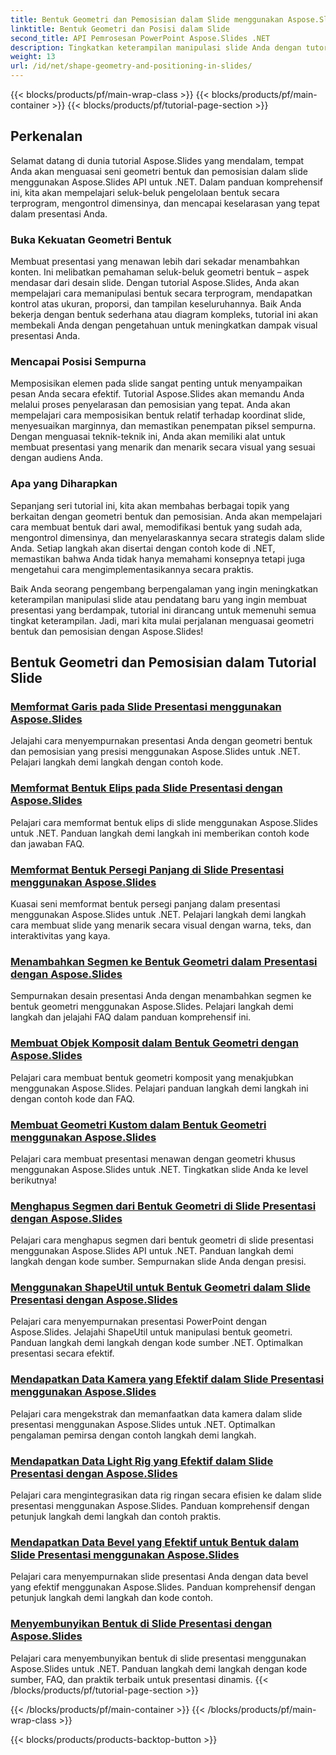 ```yaml
---
title: Bentuk Geometri dan Pemosisian dalam Slide menggunakan Aspose.Slides
linktitle: Bentuk Geometri dan Posisi dalam Slide
second_title: API Pemrosesan PowerPoint Aspose.Slides .NET
description: Tingkatkan keterampilan manipulasi slide Anda dengan tutorial Aspose.Slides tentang geometri bentuk dan pemosisian dalam slide. Pelajari cara mengontrol bentuk, dimensi, dan perataannya secara terprogram.
weight: 13
url: /id/net/shape-geometry-and-positioning-in-slides/
---
```


{{< blocks/products/pf/main-wrap-class >}}
{{< blocks/products/pf/main-container >}}
{{< blocks/products/pf/tutorial-page-section >}}


## Perkenalan

Selamat datang di dunia tutorial Aspose.Slides yang mendalam, tempat Anda akan menguasai seni geometri bentuk dan pemosisian dalam slide menggunakan Aspose.Slides API untuk .NET. Dalam panduan komprehensif ini, kita akan mempelajari seluk-beluk pengelolaan bentuk secara terprogram, mengontrol dimensinya, dan mencapai keselarasan yang tepat dalam presentasi Anda.

### Buka Kekuatan Geometri Bentuk

Membuat presentasi yang menawan lebih dari sekadar menambahkan konten. Ini melibatkan pemahaman seluk-beluk geometri bentuk – aspek mendasar dari desain slide. Dengan tutorial Aspose.Slides, Anda akan mempelajari cara memanipulasi bentuk secara terprogram, mendapatkan kontrol atas ukuran, proporsi, dan tampilan keseluruhannya. Baik Anda bekerja dengan bentuk sederhana atau diagram kompleks, tutorial ini akan membekali Anda dengan pengetahuan untuk meningkatkan dampak visual presentasi Anda.

### Mencapai Posisi Sempurna

Memposisikan elemen pada slide sangat penting untuk menyampaikan pesan Anda secara efektif. Tutorial Aspose.Slides akan memandu Anda melalui proses penyelarasan dan pemosisian yang tepat. Anda akan mempelajari cara memposisikan bentuk relatif terhadap koordinat slide, menyesuaikan marginnya, dan memastikan penempatan piksel sempurna. Dengan menguasai teknik-teknik ini, Anda akan memiliki alat untuk membuat presentasi yang menarik dan menarik secara visual yang sesuai dengan audiens Anda.

### Apa yang Diharapkan

Sepanjang seri tutorial ini, kita akan membahas berbagai topik yang berkaitan dengan geometri bentuk dan pemosisian. Anda akan mempelajari cara membuat bentuk dari awal, memodifikasi bentuk yang sudah ada, mengontrol dimensinya, dan menyelaraskannya secara strategis dalam slide Anda. Setiap langkah akan disertai dengan contoh kode di .NET, memastikan bahwa Anda tidak hanya memahami konsepnya tetapi juga mengetahui cara mengimplementasikannya secara praktis.

Baik Anda seorang pengembang berpengalaman yang ingin meningkatkan keterampilan manipulasi slide atau pendatang baru yang ingin membuat presentasi yang berdampak, tutorial ini dirancang untuk memenuhi semua tingkat keterampilan. Jadi, mari kita mulai perjalanan menguasai geometri bentuk dan pemosisian dengan Aspose.Slides!

## Bentuk Geometri dan Pemosisian dalam Tutorial Slide
### [Memformat Garis pada Slide Presentasi menggunakan Aspose.Slides](./formatting-lines/)
Jelajahi cara menyempurnakan presentasi Anda dengan geometri bentuk dan pemosisian yang presisi menggunakan Aspose.Slides untuk .NET. Pelajari langkah demi langkah dengan contoh kode.
### [Memformat Bentuk Elips pada Slide Presentasi dengan Aspose.Slides](./formatting-ellipse-shape/)
Pelajari cara memformat bentuk elips di slide menggunakan Aspose.Slides untuk .NET. Panduan langkah demi langkah ini memberikan contoh kode dan jawaban FAQ.
### [Memformat Bentuk Persegi Panjang di Slide Presentasi menggunakan Aspose.Slides](./formatting-rectangle-shape/)
Kuasai seni memformat bentuk persegi panjang dalam presentasi menggunakan Aspose.Slides untuk .NET. Pelajari langkah demi langkah cara membuat slide yang menarik secara visual dengan warna, teks, dan interaktivitas yang kaya.
### [Menambahkan Segmen ke Bentuk Geometri dalam Presentasi dengan Aspose.Slides](./adding-segments-geometry-shape/)
Sempurnakan desain presentasi Anda dengan menambahkan segmen ke bentuk geometri menggunakan Aspose.Slides. Pelajari langkah demi langkah dan jelajahi FAQ dalam panduan komprehensif ini.
### [Membuat Objek Komposit dalam Bentuk Geometri dengan Aspose.Slides](./creating-composite-objects-geometry-shape/)
Pelajari cara membuat bentuk geometri komposit yang menakjubkan menggunakan Aspose.Slides. Pelajari panduan langkah demi langkah ini dengan contoh kode dan FAQ.
### [Membuat Geometri Kustom dalam Bentuk Geometri menggunakan Aspose.Slides](./creating-custom-geometry/)
Pelajari cara membuat presentasi menawan dengan geometri khusus menggunakan Aspose.Slides untuk .NET. Tingkatkan slide Anda ke level berikutnya!
### [Menghapus Segmen dari Bentuk Geometri di Slide Presentasi dengan Aspose.Slides](./removing-segments-geometry-shape/)
Pelajari cara menghapus segmen dari bentuk geometri di slide presentasi menggunakan Aspose.Slides API untuk .NET. Panduan langkah demi langkah dengan kode sumber. Sempurnakan slide Anda dengan presisi.
### [Menggunakan ShapeUtil untuk Bentuk Geometri dalam Slide Presentasi dengan Aspose.Slides](./using-shapeutil-geometry-shape/)
Pelajari cara menyempurnakan presentasi PowerPoint dengan Aspose.Slides. Jelajahi ShapeUtil untuk manipulasi bentuk geometri. Panduan langkah demi langkah dengan kode sumber .NET. Optimalkan presentasi secara efektif.
### [Mendapatkan Data Kamera yang Efektif dalam Slide Presentasi menggunakan Aspose.Slides](./getting-effective-camera-data/)
Pelajari cara mengekstrak dan memanfaatkan data kamera dalam slide presentasi menggunakan Aspose.Slides untuk .NET. Optimalkan pengalaman pemirsa dengan contoh langkah demi langkah.
### [Mendapatkan Data Light Rig yang Efektif dalam Slide Presentasi dengan Aspose.Slides](./getting-effective-light-rig-data/)
Pelajari cara mengintegrasikan data rig ringan secara efisien ke dalam slide presentasi menggunakan Aspose.Slides. Panduan komprehensif dengan petunjuk langkah demi langkah dan contoh praktis.
### [Mendapatkan Data Bevel yang Efektif untuk Bentuk dalam Slide Presentasi menggunakan Aspose.Slides](./getting-effective-bevel-data/)
Pelajari cara menyempurnakan slide presentasi Anda dengan data bevel yang efektif menggunakan Aspose.Slides. Panduan komprehensif dengan petunjuk langkah demi langkah dan kode contoh.
### [Menyembunyikan Bentuk di Slide Presentasi dengan Aspose.Slides](./hiding-shapes/)
Pelajari cara menyembunyikan bentuk di slide presentasi menggunakan Aspose.Slides untuk .NET. Panduan langkah demi langkah dengan kode sumber, FAQ, dan praktik terbaik untuk presentasi dinamis.
{{< /blocks/products/pf/tutorial-page-section >}}

{{< /blocks/products/pf/main-container >}}
{{< /blocks/products/pf/main-wrap-class >}}

{{< blocks/products/products-backtop-button >}}
